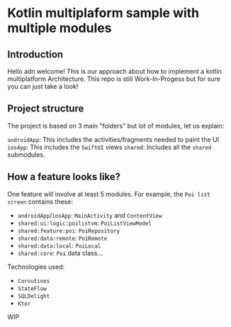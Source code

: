 # Kotlin multiplaform sample with multiple modules

## Introduction

Hello adn welcome! This is our approach about how to implement a kotlin multiplatform Architecture. This repo is still Work-In-Progess but for sure you can just take a look!

## Project structure

The project is based on 3 main "folders" but lot of modules, let us explain:

`androidApp`: This includes the activities/fragments needed to paint the UI
`iosApp`: This includes the `SwiftUI` views
`shared`: Includes all the `shared` submodules.

## How a feature looks like?

One feature will involve at least 5 modules. For example, the `Poi list screen` contains these:
- `androidApp`/`iosApp`: `MainActivity` and `ContentView`
- `shared:ui:logic:poilistvm`: `PoiListViewModel`
- `shared:feature:poi`: `PoiRepository`
- `shared:data:remote`: `PoiRemote`
- `shared:data:local`: `PoiLocal`
- `shared:core`: `Poi` data class...

Technologies used:

- `Coroutines`
- `StateFlow`
- `SQLDelight`
- `Ktor`

WIP
